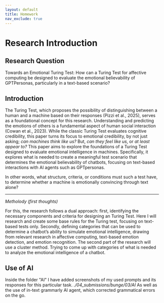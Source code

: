 ```yaml
---
layout: default
title: Homework
nav_exclude: true
---
```


# Research Introduction

## Research Question

Towards an Emotional Turing Test: How can a Turing Test for affective computing be designed to evaluate the emotional believability of GPTPersonas, particularly in a text-based scenario?

## Introduction

The Turing Test, which proposes the possibility of distinguishing between a human and a machine based on their responses (Pizzi et al., 2025), serves as a foundational concept for this research. Understanding and predicting the emotions of others is a fundamental aspect of human social interaction (Cowan et al., 2023).
While the classic Turing Test evaluates cognitive credibility, this paper turns its focus to emotional credibility, by not just asking; _can machines think like us?_ But, _can they feel like us_, or _at least appear to?_
This paper aims to explore the foundations of a Turing Test designed to evaluate emotional intelligence in machines. Specifically, it explores what is needed to create a meaningful test scenario that determines the emotional believability of chatbots, focusing on text-based interactions with AI agents such as GPTpersonas.

In other words, what structure, criteria, or conditions must such a test have, to determine whether a machine is emotionally convincing through text alone?

---

_Metholody (first thoughts)_

For this, the research follows a dual approach: first, identifying the necessary components and criteria for designing an Turing Test. Here I will research and create some base rules for the Turing test, focusing on text-based tests only.
Secondly, defining categories that can be used to determine a chatbot’s ability to simulate emotional intelligence, drawing from relevant research in affective computing, text-based emotion detection, and emotion recognition. The second part of the research will use a cluster method. Trying to come up with categories of what is needed to analyze the emotional intelligence of a chatbot.

## Use of AI

Inside the folder "AI" I have added screenshots of my used prompts and its responses for this particular task. _./04_submissions/bunge/03/AI_
As well as the use of in-text grammarly AI agent, which corrected grammatical errors on the go.
